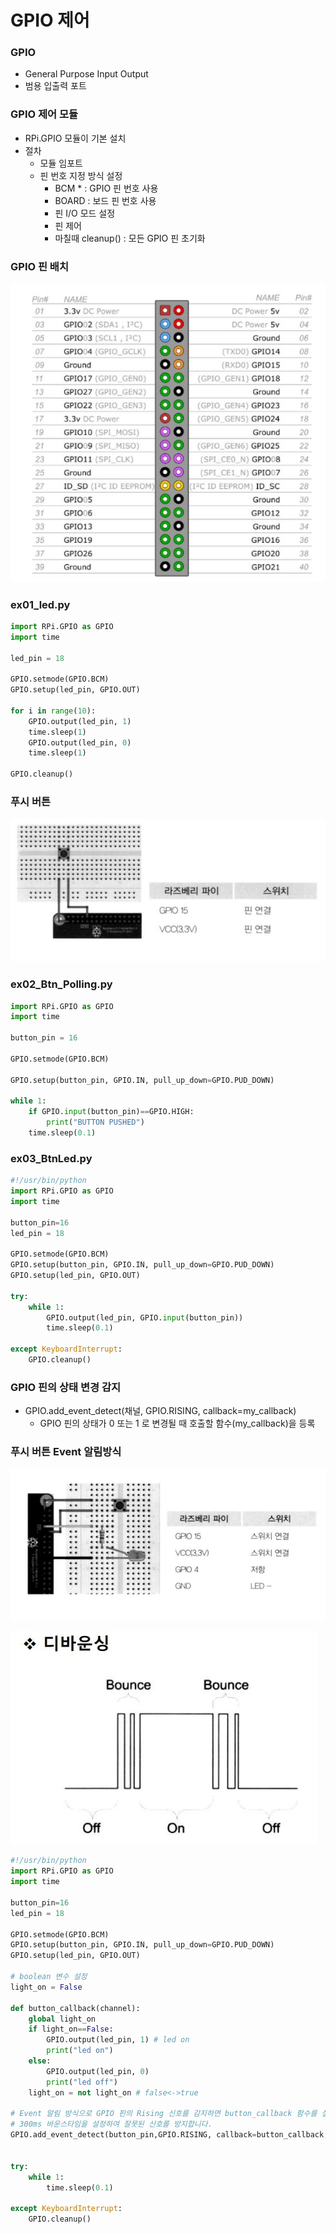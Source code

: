 # GPIO 제어

### GPIO

- General Purpose Input Output
- 범용 입출력 포트



### GPIO 제어 모듈

- RPi.GPIO 모듈이 기본 설치
- 절차
  - 모듈 임포트
  - 핀 번호 지정 방식 설정
    - BCM * : GPIO 핀 번호 사용
    - BOARD : 보드 핀 번호 사용
    - 핀 I/O 모드 설정
    - 핀 제어
    - 마칠때 cleanup() : 모든 GPIO 핀 초기화



### GPIO 핀 배치

![](https://github.com/bongwon-suh/TIL/blob/master/img/1004/01.JPG?raw=true)



### ex01_led.py

```python
import RPi.GPIO as GPIO
import time

led_pin = 18

GPIO.setmode(GPIO.BCM)
GPIO.setup(led_pin, GPIO.OUT)

for i in range(10):
    GPIO.output(led_pin, 1)
    time.sleep(1)
    GPIO.output(led_pin, 0)
    time.sleep(1)

GPIO.cleanup()
```



### 푸시 버튼

![](https://github.com/bongwon-suh/TIL/blob/master/img/1004/02.JPG?raw=true)

### ex02_Btn_Polling.py

```python
import RPi.GPIO as GPIO
import time

button_pin = 16

GPIO.setmode(GPIO.BCM)

GPIO.setup(button_pin, GPIO.IN, pull_up_down=GPIO.PUD_DOWN)

while 1:
    if GPIO.input(button_pin)==GPIO.HIGH:
        print("BUTTON PUSHED")
    time.sleep(0.1)
```

### ex03_BtnLed.py

```python
#!/usr/bin/python
import RPi.GPIO as GPIO
import time

button_pin=16
led_pin = 18

GPIO.setmode(GPIO.BCM)
GPIO.setup(button_pin, GPIO.IN, pull_up_down=GPIO.PUD_DOWN)
GPIO.setup(led_pin, GPIO.OUT)

try:
    while 1:
        GPIO.output(led_pin, GPIO.input(button_pin))
        time.sleep(0.1)

except KeyboardInterrupt:
    GPIO.cleanup()
```



### GPIO 핀의 상태 변경 감지

- GPIO.add_event_detect(채널, GPIO.RISING, callback=my_callback)
  - GPIO 핀의 상태가 0 또는 1 로 변경될 때 호출할 함수(my_callback)을 등록



### 푸시 버튼 Event 알림방식

![](https://github.com/bongwon-suh/TIL/blob/master/img/1004/03.JPG?raw=true)

![](https://github.com/bongwon-suh/TIL/blob/master/img/1004/04.JPG?raw=true)

```python
#!/usr/bin/python
import RPi.GPIO as GPIO
import time

button_pin=16
led_pin = 18

GPIO.setmode(GPIO.BCM)
GPIO.setup(button_pin, GPIO.IN, pull_up_down=GPIO.PUD_DOWN)
GPIO.setup(led_pin, GPIO.OUT)

# boolean 변수 설정
light_on = False

def button_callback(channel):
    global light_on
    if light_on==False:
        GPIO.output(led_pin, 1) # led on
        print("led on")
    else:
        GPIO.output(led_pin, 0)
        print("led off")
    light_on = not light_on # false<->true

# Event 알림 방식으로 GPIO 핀의 Rising 신호를 감지하면 button_callback 함수를 실행
# 300ms 바운스타임을 설정하여 잘못된 신호를 방지합니다.
GPIO.add_event_detect(button_pin,GPIO.RISING, callback=button_callback, bouncetime=300)


try:
    while 1:
        time.sleep(0.1)

except KeyboardInterrupt:
    GPIO.cleanup()
```

